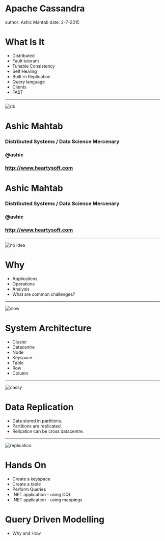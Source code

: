 Apache Cassandra
========================================================
author: Ashic Mahtab
date: 2-7-2015


What Is It
========================================================

- Distributed
- Fault tolerant
- Tunable Consistency
- Self Healing
- Built-in Replication
- Query language
- Clients
- FAST

***

![db](http://www.troll.me/images/arbzazaza/database-why-u-hate-mutt-so-much.jpg)

Ashic Mahtab
========================================================

### Distributed Systems / Data Science Mercenary
### @ashic
### http://www.heartysoft.com 

Ashic Mahtab
========================================================

### Distributed Systems / Data Science Mercenary
### @ashic
### http://www.heartysoft.com 

***

![no idea](http://littlefun.org/uploads/52309db3e691b236df7d6b76_736.jpg)


Why
========================================================

- Applications
- Operations
- Analysis
- What are common challenges?

***

![slow](http://corpsite-blog.s3.amazonaws.com/blog/wp-content/uploads/2014/10/Screen-Shot-2014-10-28-at-8.38.03-AM-c757a92ef9d44db92528b9d6f3e505ac.png)

System Architecture
========================================================

- Cluster
- Datacentre
- Node
- Keyspace
- Table
- Row
- Column

***

![cassy](http://www.datastax.com/wp-content/uploads/2014/06/Datacenters-700x501.png)

Data Replication
========================================================

* Data stored in partitions.
* Partitions are replicated.
* Relication can be cross datacentre.

***

![replication](http://d42w8nhblerei.cloudfront.net/images/slides/cassandra-1.png)

Hands On
========================================================

* Create a keyspace
* Create a table
* Perform Queries
* .NET application - using CQL
* .NET application - using mappings

Query Driven Modelling
========================================================

* Why and How
